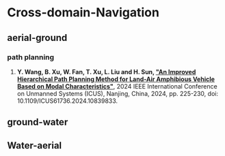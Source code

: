 # Cross-domain-Navigation

## aerial-ground

### path planning
1. **Y. Wang, B. Xu, W. Fan, T. Xu, L. Liu and H. Sun, ["An Improved Hierarchical Path Planning Method for Land-Air Amphibious Vehicle Based on Modal Characteristics"](https://ieeexplore.ieee.org/abstract/document/10839833)**, 2024 IEEE International Conference on Unmanned Systems (ICUS), Nanjing, China, 2024, pp. 225-230, doi: 10.1109/ICUS61736.2024.10839833.




## ground-water





## Water-aerial
